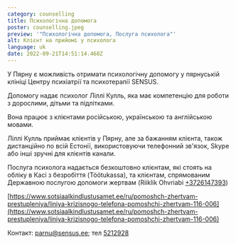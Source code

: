 ```yaml
---
category: counselling
title: Психологічна допомога
poster: counselling.jpeg
preview: '"Психологічна допомога, Послуга психолога"'
alt: Клієнт на прийомі у психолога
language: uk
date: 2022-09-21T14:51:14.468Z
---
```


У Пярну є можливість отримати психологічну допомогу у пярнуській клініці Центру
психіатрії та психотерапії SENSUS.

Допомогу надає психолог Ліллі Кулль, яка має компетенцію для роботи з дорослими,
дітьми та підлітками.

Вона працює з клієнтами російською, українською та англійською мовами.

Ліллі Кулль приймає клієнтів у Пярну, але за бажанням клієнта, також дистанційно
по всій Естонії, використовуючи телефонний зв'язок, Skype або інші зручні для
клієнтів канали.

Послуга психолога надається безкоштовно клієнтам, які стоять на обліку в Касі з
безробіття (Töötukassa), та клієнтам, спрямованим Державною послугою допомоги
жертвам (Riiklik Ohvriabi [+3726147393](+3726147393))

[https://www.sotsiaalkindlustusamet.ee/ru/pomoshch-zhertvam-prestupleniya/liniya-krizisnogo-telefona-pomoshchi-zhertvam-116-006](https://www.sotsiaalkindlustusamet.ee/ru/pomoshch-zhertvam-prestupleniya/liniya-krizisnogo-telefona-pomoshchi-zhertvam-116-006)

Контакт: [parnu@sensus.ee](parnu@sensus.ee); тел [5212928](5212928)
